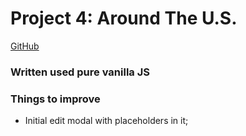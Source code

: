 # Project 4: Around The U.S.

[GitHub](https://vakhitovalex.github.io/web_project_4/)

### Written used pure vanilla JS
### Things to improve 
* Initial edit modal with placeholders in it;

